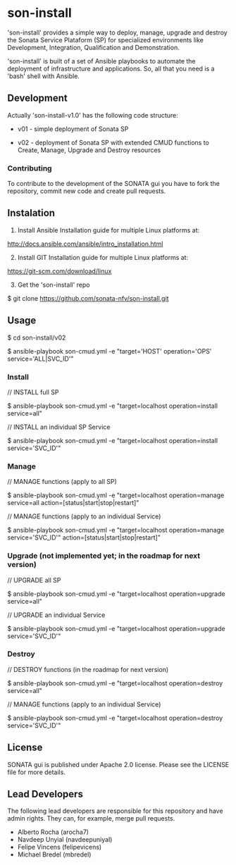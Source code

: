 # son-install

'son-install' provides a simple way to deploy, manage, upgrade and destroy the Sonata Service Plataform (SP) for specialized environments like Development, Integration, Qualification and Demonstration.

'son-install' is built of a set of Ansible playbooks to automate the deployment of infrastructure and applications. So, all that you need is a 'bash' shell with Ansible.
 

## Development

Actually 'son-install-v1.0' has the following code structure:

* v01 - simple deployment of Sonata SP

* v02 - deployment of Sonata SP with extended CMUD functions to Create, Manage, Upgrade and Destroy resources



### Contributing

To contribute to the development of the SONATA gui you have to fork the repository, commit new code and create pull requests. 


## Instalation

1. Install Ansible 
Installation guide for multiple Linux platforms at: 

  http://docs.ansible.com/ansible/intro_installation.html 

2. Install GIT 
Installation guide for multiple Linux platforms at:

  https://git-scm.com/download/linux

3. Get the 'son-install' repo

  $ git clone https://github.com/sonata-nfv/son-install.git


## Usage

  $ cd son-install/v02

  $ ansible-playbook son-cmud.yml -e "target='HOST' operation='OPS' service='ALL|SVC_ID'"

### Install

// INSTALL full SP 

  $ ansible-playbook son-cmud.yml -e "target=localhost operation=install service=all"

// INSTALL an individual SP Service

  $ ansible-playbook son-cmud.yml -e "target=localhost operation=install service='SVC_ID'"

### Manage

// MANAGE functions (apply to all SP)

  $ ansible-playbook son-cmud.yml -e "target=localhost operation=manage service=all action=[status|start|stop|restart]" 

// MANAGE functions (apply to an individual Service)

  $ ansible-playbook son-cmud.yml -e "target=localhost operation=manage service='SVC_ID'" action=[status|start|stop|restart]"


### Upgrade (not implemented yet; in the roadmap for next version)

// UPGRADE all SP 

  $ ansible-playbook son-cmud.yml -e "target=localhost operation=upgrade service=all"

// UPGRADE an individual Service

  $ ansible-playbook son-cmud.yml -e "target=localhost operation=upgrade service='SVC_ID'"

### Destroy

// DESTROY functions (in the roadmap for next version)

  $ ansible-playbook son-cmud.yml -e "target=localhost operation=destroy service=all"

// MANAGE functions (apply to an individual Service)

  $ ansible-playbook son-cmud.yml -e "target=localhost operation=destroy service='SVC_ID'"


## License

SONATA gui is published under Apache 2.0 license. Please see the LICENSE file for more details. 


## Lead Developers

The following lead developers are responsible for this repository and have admin rights. They can, for example, merge pull requests. 

* Alberto Rocha (arocha7)
* Navdeep Unyial (navdeepuniyal)
* Felipe Vincens (felipevicens)
* Michael Bredel (mbredel)
